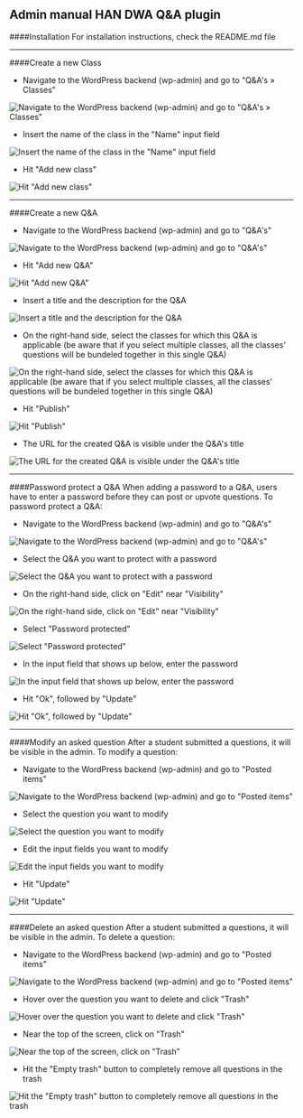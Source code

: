 ## Admin manual HAN DWA Q&A plugin

####Installation
For installation instructions, check the README.md file

---

####Create a new Class
- Navigate to the WordPress backend (wp-admin) and go to "Q&A's » Classes"

![Navigate to the WordPress backend (wp-admin) and go to "Q&A's » Classes"](/screenshots/new_class/new_class_1.png)

- Insert the name of the class in the "Name" input field

![Insert the name of the class in the "Name" input field](/screenshots/new_class/new_class_2.png)

- Hit "Add new class"

![Hit "Add new class"](/screenshots/new_class/new_class_3.png)

---

####Create a new Q&A
- Navigate to the WordPress backend (wp-admin) and go to "Q&A's"

![Navigate to the WordPress backend (wp-admin) and go to "Q&A's"](/screenshots/new_qa/new_qa_1.png)

- Hit "Add new Q&A"

![Hit "Add new Q&A"](/screenshots/new_qa/new_qa_2.png)

- Insert a title and the description for the Q&A

![Insert a title and the description for the Q&A](/screenshots/new_qa/new_qa_3.png)

- On the right-hand side, select the classes for which this Q&A is applicable (be aware that if you select multiple classes, all the classes' questions will be bundeled together in this single Q&A)

![On the right-hand side, select the classes for which this Q&A is applicable (be aware that if you select multiple classes, all the classes' questions will be bundeled together in this single Q&A)](/screenshots/new_qa/new_qa_4.png)

- Hit "Publish"

![Hit "Publish"](/screenshots/new_qa/new_qa_5.png)

- The URL for the created Q&A is visible under the Q&A's title

![The URL for the created Q&A is visible under the Q&A's title](/screenshots/new_qa/new_qa_6.png)

---

####Password protect a Q&A
When adding a password to a Q&A, users have to enter a password before they can post or upvote questions. To password protect a Q&A:
- Navigate to the WordPress backend (wp-admin) and go to "Q&A's"

![Navigate to the WordPress backend (wp-admin) and go to "Q&A's"](/screenshots/password_qa/password_qa_1.png)

- Select the Q&A you want to protect with a password

![Select the Q&A you want to protect with a password](/screenshots/password_qa/password_qa_2.png)

- On the right-hand side, click on "Edit" near "Visibility"

![On the right-hand side, click on "Edit" near "Visibility"](/screenshots/password_qa/password_qa_3.png)

- Select "Password protected"

![Select "Password protected"](/screenshots/password_qa/password_qa_4.png)

- In the input field that shows up below, enter the password

![In the input field that shows up below, enter the password](/screenshots/password_qa/password_qa_5.png)

- Hit "Ok", followed by "Update"

![Hit "Ok", followed by "Update"](/screenshots/password_qa/password_qa_6.png)

---

####Modify an asked question
After a student submitted a questions, it will be visible in the admin. To modify a question:
- Navigate to the WordPress backend (wp-admin) and go to "Posted items"

![Navigate to the WordPress backend (wp-admin) and go to "Posted items"](/screenshots/modify_question/modify_question_1.png)

- Select the question you want to modify

![Select the question you want to modify](/screenshots/modify_question/modify_question_2.png)

- Edit the input fields you want to modify

![Edit the input fields you want to modify](/screenshots/modify_question/modify_question_3.png)

- Hit "Update"

![Hit "Update"](/screenshots/modify_question/modify_question_4.png)

---

####Delete an asked question
After a student submitted a questions, it will be visible in the admin. To delete a question:
- Navigate to the WordPress backend (wp-admin) and go to "Posted items"

![Navigate to the WordPress backend (wp-admin) and go to "Posted items"](/screenshots/delete_question/delete_question_1.png)

- Hover over the question you want to delete and click "Trash"

![Hover over the question you want to delete and click "Trash"](/screenshots/delete_question/delete_question_2.png)

- Near the top of the screen, click on "Trash"

![Near the top of the screen, click on "Trash"](/screenshots/delete_question/delete_question_3.png)

- Hit the "Empty trash" button to completely remove all questions in the trash

![Hit the "Empty trash" button to completely remove all questions in the trash](/screenshots/delete_question/delete_question_4.png)
